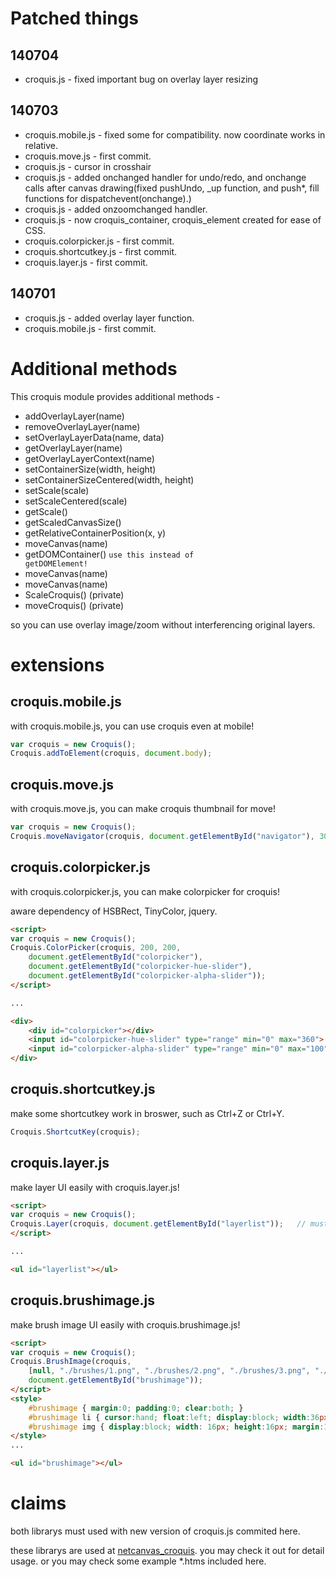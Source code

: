 Patched things
=======================

140704
-----------------------
* croquis.js - fixed important bug on overlay layer resizing

140703
-----------------------

* croquis.mobile.js - fixed some for compatibility. now coordinate works in relative.
* croquis.move.js - first commit.
* croquis.js - cursor in crosshair
* croquis.js - added onchanged handler for undo/redo, and onchange calls after canvas drawing(fixed pushUndo, _up function, and push*, fill functions for dispatchevent(onchange).)
* croquis.js - added onzoomchanged handler.
* croquis.js - now croquis_container, croquis_element created for ease of CSS.
* croquis.colorpicker.js - first commit.
* croquis.shortcutkey.js - first commit.
* croquis.layer.js - first commit.


140701
-----------------------

* croquis.js - added overlay layer function.
* croquis.mobile.js - first commit.


Additional methods
=======================

This croquis module provides additional methods -

* addOverlayLayer(name)
* removeOverlayLayer(name)
* setOverlayLayerData(name, data)
* getOverlayLayer(name)
* getOverlayLayerContext(name)
* setContainerSize(width, height)
* setContainerSizeCentered(width, height)
* setScale(scale)
* setScaleCentered(scale)
* getScale()
* getScaledCanvasSize()
* getRelativeContainerPosition(x, y)
* moveCanvas(name)
* getDOMContainer() <code>use this instead of getDOMElement!</code>
* moveCanvas(name)
* moveCanvas(name)
* ScaleCroquis() (private)
* moveCroquis() (private)

so you can use overlay image/zoom without interferencing original layers.

extensions
=======================

croquis.mobile.js
-----------------------

with croquis.mobile.js, you can use croquis even at mobile!

```javascript
var croquis = new Croquis();
Croquis.addToElement(croquis, document.body);
```

croquis.move.js
-----------------------

with croquis.move.js, you can make croquis thumbnail for move!

```javascript
var croquis = new Croquis();
Croquis.moveNavigator(croquis, document.getElementById("navigator"), 300, 200);
```

croquis.colorpicker.js
-----------------------

with croquis.colorpicker.js, you can make colorpicker for croquis!

aware dependency of HSBRect, TinyColor, jquery.

```html
<script>
var croquis = new Croquis();
Croquis.ColorPicker(croquis, 200, 200,
	document.getElementById("colorpicker"),
	document.getElementById("colorpicker-hue-slider"),
	document.getElementById("colorpicker-alpha-slider"));
</script>

...

<div>
	<div id="colorpicker"></div>
	<input id="colorpicker-hue-slider" type="range" min="0" max="360">
	<input id="colorpicker-alpha-slider" type="range" min="0" max="100" value="100">
</div>
```

croquis.shortcutkey.js
-----------------------

make some shortcutkey work in broswer, such as Ctrl+Z or Ctrl+Y.

```javascript
Croquis.ShortcutKey(croquis);
```

croquis.layer.js
-----------------------

make layer UI easily with croquis.layer.js!

```html
<script>
var croquis = new Croquis();
Croquis.Layer(croquis, document.getElementById("layerlist"));	// must called immediately after croquis created
</script>

...

<ul id="layerlist"></ul>
```

croquis.brushimage.js
-----------------------

make brush image UI easily with croquis.brushimage.js!

```html
<script>
var croquis = new Croquis();
Croquis.BrushImage(croquis,
	[null, "./brushes/1.png", "./brushes/2.png", "./brushes/3.png", "./brushes/4.png", "./brushes/5.png"],
	document.getElementById("brushimage"));
</script>
<style>
	#brushimage { margin:0; padding:0; clear:both; }
	#brushimage li { cursor:hand; float:left; display:block; width:36px; height:36px; border:1px solid #ccc; }
	#brushimage img { display:block; width: 16px; height:16px; margin:10px; }
</style>
...

<ul id="brushimage"></ul>
```

claims
=======================

both librarys must used with new version of croquis.js commited here.

these librarys are used at [netcanvas_croquis](https://github.com/kuna/netcanvas_croquis). you may check it out for detail usage. or you may check some example *.htms included here.
